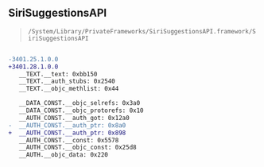 ## SiriSuggestionsAPI

> `/System/Library/PrivateFrameworks/SiriSuggestionsAPI.framework/SiriSuggestionsAPI`

```diff

-3401.25.1.0.0
+3401.28.1.0.0
   __TEXT.__text: 0xbb150
   __TEXT.__auth_stubs: 0x2540
   __TEXT.__objc_methlist: 0x44

   __DATA_CONST.__objc_selrefs: 0x3a0
   __DATA_CONST.__objc_protorefs: 0x10
   __AUTH_CONST.__auth_got: 0x12a0
-  __AUTH_CONST.__auth_ptr: 0x8a0
+  __AUTH_CONST.__auth_ptr: 0x898
   __AUTH_CONST.__const: 0x5578
   __AUTH_CONST.__objc_const: 0x25d8
   __AUTH.__objc_data: 0x220

```
